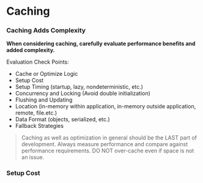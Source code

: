 # Caching


### Caching Adds Complexity
**When considering caching, carefully evaluate performance benefits and added complexity.**

Evaluation Check Points:
* Cache or Optimize Logic
* Setup Cost
* Setup Timing (startup, lazy, nondeterministic, etc.)
* Concurrency and Locking (Avoid double initialization)
* Flushing and Updating
* Location (in-memory within application, in-memory outside application, remote, file.etc.)
* Data Format (objects, serialized, etc.)
* Fallback Strategies

> Caching as well as optimization in general should be the LAST part of development. Always measure performance and compare against performance requirements. DO NOT over-cache even if space is not an issue.

### Setup Cost
